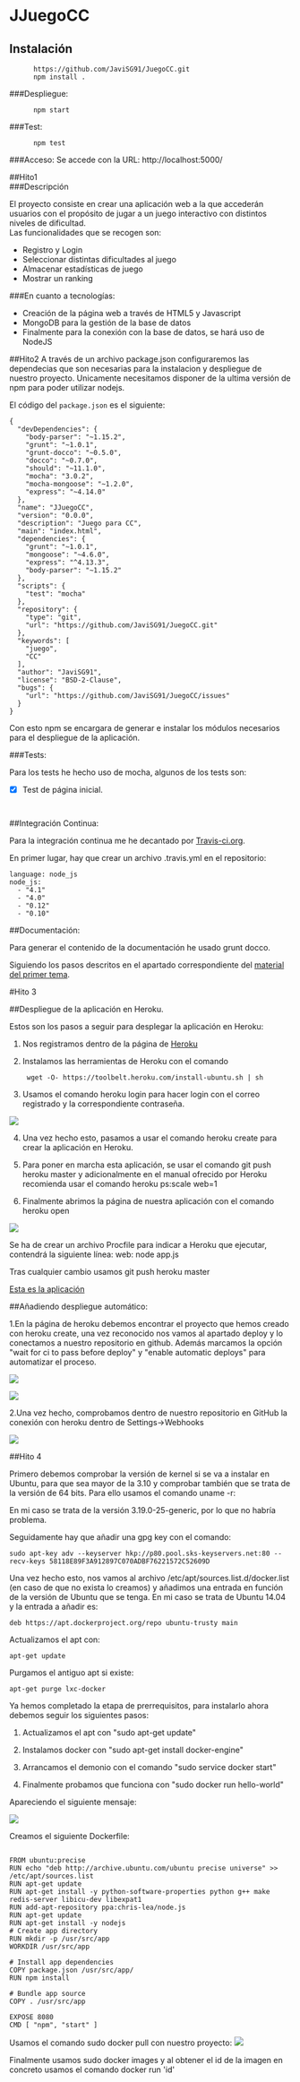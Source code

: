# JJuegoCC		 


## Instalación

```
      https://github.com/JaviSG91/JuegoCC.git
      npm install .
``` 

###Despliegue:
```
      npm start
```

###Test:
```
      npm test
```

###Acceso:
Se accede con la URL: http://localhost:5000/



##Hito1		
###Descripción		
 		
El proyecto consiste en crear una aplicación web a la que accederán usuarios con el propósito de jugar a un juego interactivo con distintos niveles de dificultad.		
Las funcionalidades que se recogen son:		
 		
 - Registro y Login		
 - Seleccionar distintas dificultades al juego		
 - Almacenar estadísticas de juego 		
 - Mostrar un ranking		
 		
###En cuanto a tecnologías:		
 		
 - Creación de la página web a través de HTML5 y Javascript	
 - MongoDB para la gestión de la base de datos		
 - Finalmente para la conexión con la base de datos, se hará uso de NodeJS



##Hito2	
A través de un archivo package.json configuraremos las dependecias que son necesarias para la instalacion y despliegue de nuestro proyecto. Unicamente necesitamos disponer de la ultima versión de npm para poder utilizar nodejs.


El código del `package.json` es el siguiente:

```
{
  "devDependencies": {
    "body-parser": "~1.15.2",
    "grunt": "~1.0.1",
    "grunt-docco": "~0.5.0",
    "docco": "~0.7.0",
    "should": "~11.1.0",
    "mocha": "3.0.2",
    "mocha-mongoose": "~1.2.0",
    "express": "~4.14.0"
  },
  "name": "JJuegoCC",
  "version": "0.0.0",
  "description": "Juego para CC",
  "main": "index.html",
  "dependencies": {
    "grunt": "~1.0.1",
    "mongoose": "~4.6.0",
    "express": "^4.13.3",
    "body-parser": "~1.15.2"
  },
  "scripts": {
    "test": "mocha"
  },
  "repository": {
    "type": "git",
    "url": "https://github.com/JaviSG91/JuegoCC.git"
  },
  "keywords": [
    "juego",
    "CC"
  ],
  "author": "JaviSG91",
  "license": "BSD-2-Clause",
  "bugs": {
    "url": "https://github.com/JaviSG91/JuegoCC/issues"
  }
}

```

Con esto npm se encargara de generar e instalar los módulos necesarios para el despliegue de la aplicación.




###Tests:

Para los tests he hecho uso de mocha, algunos de los tests son:

- [x] Test de página inicial.
```
   
```

##Integración Continua:

Para la integración continua me he decantado por [Travis-ci.org](https://travis-ci.org/JaviSG91/JuegoCC).

En primer lugar, hay que crear un archivo .travis.yml en el repositorio:

```
language: node_js
node_js:
  - "4.1"
  - "4.0"
  - "0.12"
  - "0.10"

```

##Documentación:

Para generar el contenido de la documentación he usado grunt docco.

Siguiendo los pasos descritos en el apartado correspondiente del [material del primer tema](http://jj.github.io/CC/documentos/temas/Desarrollo_basado_en_pruebas).

#Hito 3

##Despliegue de la aplicación en Heroku.

Estos son los pasos a seguir para desplegar la aplicación en Heroku:

1. Nos registramos dentro de la página de [Heroku](https://dashboard.heroku.com/)
2. Instalamos las herramientas de Heroku con el comando

        wget -O- https://toolbelt.heroku.com/install-ubuntu.sh | sh  


3. Usamos el comando heroku login para hacer login con el correo registrado y la correspondiente contraseña.

![](http://googledrive.com/host/0ByKPAGLB_FgcU1E3LVk2dWxsVzA/heroku_login.png)

4. Una vez hecho esto, pasamos a usar el comando heroku create para crear la aplicación en Heroku.

5. Para poner en marcha esta aplicación, se usar el comando git push heroku master y adicionalmente en el manual ofrecido por Heroku recomienda usar el comando heroku ps:scale web=1

6. Finalmente abrimos la página de nuestra aplicación con el comando heroku open

![](http://googledrive.com/host/0ByKPAGLB_FgcU1E3LVk2dWxsVzA/caras.png)


Se ha de crear un archivo Procfile para indicar a Heroku que ejecutar, contendrá la siguiente línea:
web: node app.js

Tras cualquier cambio usamos git push heroku master

 [Esta es la aplicación](https://juego-cc.herokuapp.com/)

##Añadiendo despliegue automático:

1.En la página de heroku debemos encontrar el proyecto que hemos creado con heroku create, una vez reconocido nos vamos al apartado deploy y lo conectamos a nuestro repositorio en github. Además marcamos la opción "wait for ci to pass before deploy" y "enable automatic deploys" para automatizar el proceso.

![](http://googledrive.com/host/0ByKPAGLB_FgcU1E3LVk2dWxsVzA/deploy.png)


![](http://googledrive.com/host/0ByKPAGLB_FgcU1E3LVk2dWxsVzA/deploy2.png)


2.Una vez hecho, comprobamos dentro de nuestro repositorio en GitHub la conexión con heroku dentro de Settings->Webhooks

![](http://googledrive.com/host/0ByKPAGLB_FgcU1E3LVk2dWxsVzA/deploy3.png)


##Hito 4



Primero debemos comprobar la versión de kernel si se va a instalar en Ubuntu, para que sea mayor de la 3.10 y comprobar también que se trata de la versión de 64 bits. Para ello usamos el comando uname -r:

En mi caso se trata de la versión 3.19.0-25-generic, por lo que no habría problema.

Seguidamente hay que añadir una gpg key con el comando:

    sudo apt-key adv --keyserver hkp://p80.pool.sks-keyservers.net:80 --recv-keys 58118E89F3A912897C070ADBF76221572C52609D
    

Una vez hecho esto, nos vamos al archivo /etc/apt/sources.list.d/docker.list (en caso de que no exista lo creamos) y añadimos una entrada en función de la versión de Ubuntu que se tenga. En mi caso se trata de Ubuntu 14.04 y la entrada a añadir es:

    deb https://apt.dockerproject.org/repo ubuntu-trusty main
    
Actualizamos el apt con:

    apt-get update

Purgamos el antiguo apt si existe:

    apt-get purge lxc-docker
    
    
Ya hemos completado la etapa de prerrequisitos, para instalarlo ahora debemos seguir los siguientes pasos:

1. Actualizamos el apt con "sudo apt-get update"

2. Instalamos docker con "sudo apt-get install docker-engine"

3. Arrancamos el demonio con el comando "sudo service docker start"

4. Finalmente probamos que funciona con "sudo docker run hello-world"

Apareciendo el siguiente mensaje:

![](http://googledrive.com/host/0ByKPAGLB_FgcU1E3LVk2dWxsVzA/3.8.1.png)

Creamos el siguiente Dockerfile:
```

FROM ubuntu:precise
RUN echo "deb http://archive.ubuntu.com/ubuntu precise universe" >> /etc/apt/sources.list
RUN apt-get update
RUN apt-get install -y python-software-properties python g++ make redis-server libicu-dev libexpat1
RUN add-apt-repository ppa:chris-lea/node.js
RUN apt-get update
RUN apt-get install -y nodejs
# Create app directory
RUN mkdir -p /usr/src/app
WORKDIR /usr/src/app

# Install app dependencies
COPY package.json /usr/src/app/
RUN npm install

# Bundle app source
COPY . /usr/src/app

EXPOSE 8080
CMD [ "npm", "start" ]

```

Usamos el comando sudo docker pull con nuestro proyecto:
![](http://googledrive.com/host/0ByKPAGLB_FgcU1E3LVk2dWxsVzA/docker.png)

Finalmente usamos sudo docker images y al obtener el id de la imagen en concreto usamos el comando docker run 'id'


